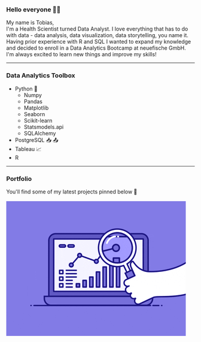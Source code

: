 ### Hello everyone ✌🏻 
My name is Tobias,<br>
I'm a Health Scientist turned Data Analyst. I love everything that has to do with data - data analysis, data visualization, data storytelling, you name it.<br>
Having prior experience with R and SQL I wanted to expand my knowledge and decided to enroll in a Data Analytics Bootcamp at neuefische GmbH.<br>
I'm always excited to learn new things and improve my skills!

---

### Data Analytics Toolbox
- Python :snake: <br>
  - Numpy<br>
  - Pandas<br>
  - Matplotlib<br>
  - Seaborn<br>
  - Scikit-learn<br>
  - Statsmodels.api<br>
  - SQLAlchemy<br>
- PostgreSQL :inbox_tray: :outbox_tray: <br>
- Tableau 📈 <br>
- R

---

### Portfolio

You'll find some of my latest projects pinned below :eyes: <br>
<br>
![](./data/data_analytics.gif)
<!--
**TobiasWeis92/TobiasWeis92** is a ✨ _special_ ✨ repository because its `README.md` (this file) appears on your GitHub profile.

Here are some ideas to get you started:

- 🔭 I’m currently working on ...
- 🌱 I’m currently learning ...
- 👯 I’m looking to collaborate on ...
- 🤔 I’m looking for help with ...
- 💬 Ask me about ...
- 📫 How to reach me: ...
- 😄 Pronouns: ...
- ⚡ Fun fact: ...
-->
